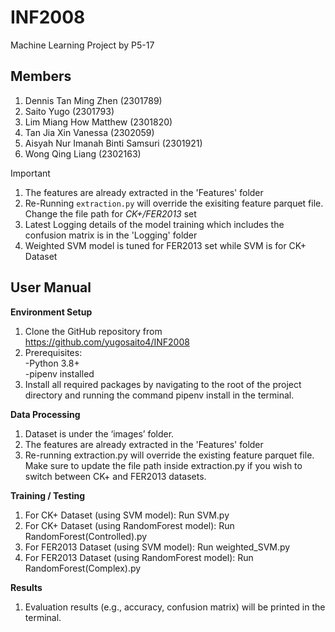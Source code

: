 # INF2008
Machine Learning Project by P5-17

## Members
1. Dennis Tan Ming Zhen (2301789)
2. Saito Yugo (2301793)
3. Lim Miang How Matthew (2301820)
4. Tan Jia Xin Vanessa (2302059)
5. Aisyah Nur Imanah Binti Samsuri (2301921)
6. Wong Qing Liang (2302163)


> [!IMPORTANT]
> 1. The features are already extracted in the 'Features' folder
> 2. Re-Running  `extraction.py` will override the exisiting feature parquet file. Change the file path for *CK+/FER2013* set
> 3. Latest Logging details of the model training which includes the confusion matrix is in the 'Logging' folder
> 4. Weighted SVM model is tuned for FER2013 set while SVM is for CK+ Dataset 


## User Manual
**Environment Setup**
1. Clone the GitHub repository from https://github.com/yugosaito4/INF2008<br/>
2. Prerequisites:<br/>
  -Python 3.8+<br/>
  -pipenv installed<br/>
3. Install all required packages by navigating to the root of the project directory and running the command pipenv install in the terminal.


**Data Processing**
1. Dataset is under the ‘images’ folder.<br/>
2. The features are already extracted in the 'Features' folder<br/>
3. Re-running extraction.py will override the existing feature parquet file. Make sure to update the file path inside extraction.py if you wish to switch between CK+ and FER2013 datasets.


**Training / Testing**
1. For CK+ Dataset (using SVM model): Run SVM.py<br/>
2. For CK+ Dataset (using RandomForest model): Run RandomForest(Controlled).py<br/>
3. For FER2013 Dataset (using SVM model): Run weighted_SVM.py<br/>
4. For FER2013 Dataset (using RandomForest model): Run RandomForest(Complex).py


**Results**
1. Evaluation results (e.g., accuracy, confusion matrix) will be printed in the terminal.
